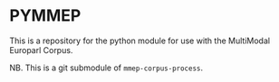 # PYMMEP

This is a repository for the python module for use with the MultiModal Europarl Corpus.

NB. This is a git submodule of `mmep-corpus-process`.
